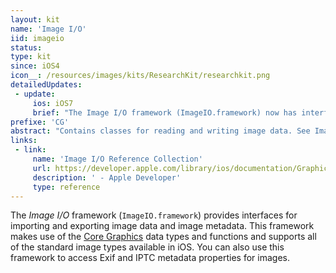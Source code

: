 ```yaml
---
layout: kit
name: 'Image I/O'
iid: imageio
status:
type: kit
since: iOS4
icon__: /resources/images/kits/ResearchKit/researchkit.png
detailedUpdates:
 - update:
     ios: iOS7
     brief: "The Image I/O framework (ImageIO.framework) now has interfaces for getting and setting image metadata."
prefixe: 'CG'
abstract: "Contains classes for reading and writing image data. See Image I/O Framework."
links:
 - link:
     name: 'Image I/O Reference Collection'
     url: https://developer.apple.com/library/ios/documentation/GraphicsImaging/Reference/ImageIORefCollection/index.html
     description: ' - Apple Developer'
     type: reference
---
```


The *Image I/O* framework (`ImageIO.framework`) provides interfaces for importing and exporting image data and image metadata. This framework makes use of the [Core Graphics](/CoreGraphics) data types and functions and supports all of the standard image types available in iOS. You can also use this framework to access Exif and IPTC metadata properties for images.
